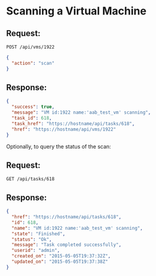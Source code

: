 # Scanning a Virtual Machine

## Request:

    POST /api/vms/1922

``` json
{
  "action": "scan"
}
```

## Response:

``` json
{
  "success": true,
  "message": "VM id:1922 name:'aab_test_vm' scanning",
  "task_id": 618,
  "task_href": "https://hostname/api/tasks/618",
  "href": "https://hostname/api/vms/1922"
}
```

Optionally, to query the status of the scan:

## Request:

    GET /api/tasks/618

## Response:

``` json
{
  "href": "https://hostname/api/tasks/618",
  "id": 618,
  "name": "VM id:1922 name:'aab_test_vm' scanning",
  "state": "Finished",
  "status": "Ok",
  "message": "Task completed successfully",
  "userid": "admin",
  "created_on": "2015-05-05T19:37:32Z",
  "updated_on": "2015-05-05T19:37:38Z"
}
```
